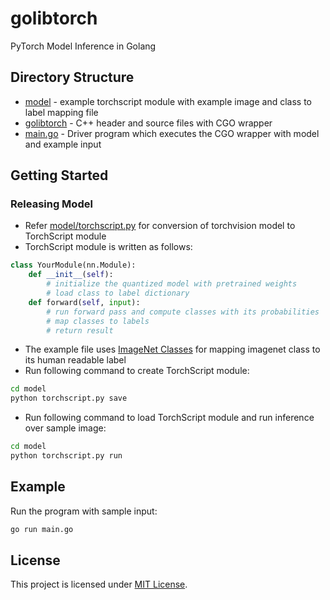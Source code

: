 # golibtorch
PyTorch Model Inference in Golang

## Directory Structure

- [model](model) - example torchscript module with example image and class to label mapping file
- [golibtorch](golibtorch) - C++ header and source files with CGO wrapper
- [main.go](main.go) - Driver program which executes the CGO wrapper with model and example input

## Getting Started 

### Releasing Model
- Refer [model/torchscript.py](model/torchscript.py) for conversion of torchvision model to TorchScript module
- TorchScript module is written as follows:
```python
class YourModule(nn.Module):
    def __init__(self):
        # initialize the quantized model with pretrained weights
        # load class to label dictionary
    def forward(self, input):
        # run forward pass and compute classes with its probabilities
        # map classes to labels
        # return result
```
- The example file uses [ImageNet Classes](model/imagenet_classes.txt) for mapping imagenet class to its human readable label
- Run following command to create TorchScript module:
```bash
cd model
python torchscript.py save
```
- Run following command to load TorchScript module and run inference over sample image:
```bash
cd model
python torchscript.py run
```

## Example
Run the program with sample input:
```bash
go run main.go
```

## License
This project is licensed under [MIT License](LICENSE).